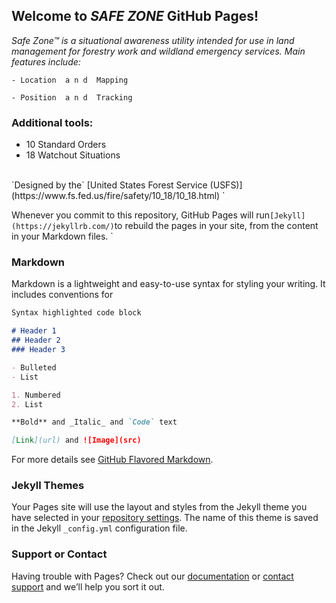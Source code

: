 ## Welcome to *SAFE ZONE* GitHub Pages! 



_Safe Zone™   is a situational awareness utility intended for use in land management  for forestry work and wildland emergency services.  Main features include:_
```
- Location  a n d  Mapping

- Position  a n d  Tracking
```
### Additional tools:

- 10 Standard Orders
- 18 Watchout Situations
<br>
`Designed by the` [United States Forest Service (USFS)](https://www.fs.fed.us/fire/safety/10_18/10_18.html)
`


Whenever you commit to this repository, GitHub Pages will run` [Jekyll](https://jekyllrb.com/) `to rebuild the pages in your site, from the content in your Markdown files.
`
### Markdown

Markdown is a lightweight and easy-to-use syntax for styling your writing. It includes conventions for

```markdown
Syntax highlighted code block

# Header 1
## Header 2
### Header 3

- Bulleted
- List

1. Numbered
2. List

**Bold** and _Italic_ and `Code` text

[Link](url) and ![Image](src)
```

For more details see [GitHub Flavored Markdown](https://guides.github.com/features/mastering-markdown/).

### Jekyll Themes

Your Pages site will use the layout and styles from the Jekyll theme you have selected in your [repository settings](https://github.com/jiltedflower/SafeZone/settings). The name of this theme is saved in the Jekyll `_config.yml` configuration file.

### Support or Contact

Having trouble with Pages? Check out our [documentation](https://help.github.com/categories/github-pages-basics/) or [contact support](https://github.com/contact) and we’ll help you sort it out.
